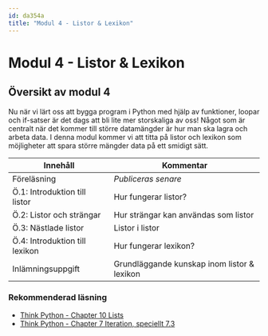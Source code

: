 ```yaml
---
id: da354a
title: "Modul 4 - Listor & Lexikon"
---
```


# Modul 4 - Listor & Lexikon

## Översikt av modul 4

Nu när vi lärt oss att bygga program i Python med hjälp av funktioner, loopar och if-satser är det dags att bli lite mer storskaliga av oss! Något som är centralt när det kommer till större datamängder är hur man ska lagra och arbeta data. I denna modul kommer vi att titta på listor och lexikon som möjligheter att spara större mängder data på ett smidigt sätt.

| Innehåll | Kommentar |
| --- | --- |
| Föreläsning | *Publiceras senare* |
| Ö.1: Introduktion till listor | Hur fungerar listor? |
| Ö.2: Listor och strängar | Hur strängar kan användas som listor |
| Ö.3: Nästlade listor | Listor i listor |
| Ö.4: Introduktion till lexikon | Hur fungerar lexikon? |
| Inlämningsuppgift | Grundläggande kunskap inom listor & lexikon |

### Rekommenderad läsning

- [Think Python - Chapter 10  Lists](http://www.greenteapress.com/thinkpython/html/thinkpython011.html)
- [Think Python - Chapter 7  Iteration, speciellt 7.3](http://www.greenteapress.com/thinkpython/html/thinkpython008.html)